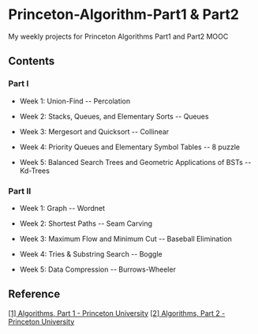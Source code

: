 # Princeton-Algorithm-Part1 & Part2
My weekly projects for Princeton Algorithms Part1 and Part2 MOOC

## Contents
### Part I

* Week 1: Union-Find -- Percolation

* Week 2: Stacks, Queues, and Elementary Sorts -- Queues

* Week 3: Mergesort and Quicksort -- Collinear

* Week 4: Priority Queues and Elementary Symbol Tables -- 8 puzzle

* Week 5: Balanced Search Trees and Geometric Applications of BSTs -- Kd-Trees

### Part II

* Week 1: Graph -- Wordnet

* Week 2: Shortest Paths -- Seam Carving

* Week 3: Maximum Flow and Minimum Cut -- Baseball Elimination

* Week 4: Tries & Substring Search -- Boggle

* Week 5: Data Compression -- Burrows-Wheeler

## Reference
[[1] Algorithms, Part 1 - Princeton University](https://www.coursera.org/learn/algorithms-part1/home/welcome)
[[2] Algorithms, Part 2 - Princeton University](https://www.coursera.org/learn/algorithms-part2/home/welcome)
